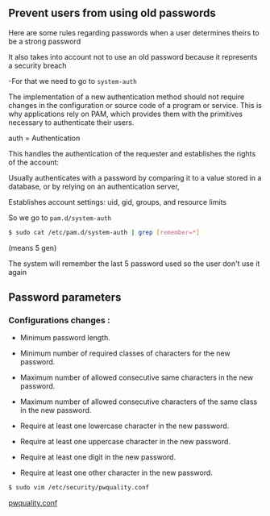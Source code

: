 ## Prevent users from using old passwords

Here are some rules regarding passwords when a user determines theirs to be a strong password

It also takes into account not to use an old password because it represents a security breach

-For that we need to go to ```system-auth```

The implementation of a new authentication method should not require changes in the configuration or source code of a program or service. This is why applications rely on PAM, which provides them with the primitives necessary to authenticate their users.

auth = Authentication

This handles the authentication of the requester and establishes the rights of the account:

Usually authenticates with a password by comparing it to a value stored in a database, or by relying on an authentication server,

Establishes account settings: uid, gid, groups, and resource limits

So we go to ```pam.d/system-auth```

```bash
$ sudo cat /etc/pam.d/system-auth | grep [remember=*]
```

(means 5 gen)

The system will remember the last 5 password used so the user don't use it again


## Password parameters

### Configurations changes :

- Minimum password length.
- Minimum number of required classes of characters for the new password.
- Maximum number of allowed consecutive same characters in the new password.
- Maximum number of allowed consecutive characters of the same class in the new password.

- Require at least one lowercase character in the new password.
- Require at least one uppercase character in the new password.
- Require at least one digit in the new password.
- Require at least one other character in the new password.

```bash
$ sudo vim /etc/security/pwquality.conf
```
[pwquality.conf](/security/native_conf/etc/security/pwquality.conf)
